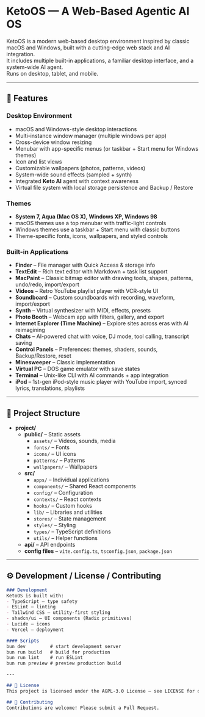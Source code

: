 # KetoOS — A Web-Based Agentic AI OS

KetoOS is a modern web-based desktop environment inspired by classic macOS and Windows, built with a cutting-edge web stack and AI integration.  
It includes multiple built-in applications, a familiar desktop interface, and a system-wide AI agent.  
Runs on desktop, tablet, and mobile.

---

## 🚀 Features

### Desktop Environment
- macOS and Windows-style desktop interactions  
- Multi-instance window manager (multiple windows per app)  
- Cross-device window resizing  
- Menubar with app-specific menus (or taskbar + Start menu for Windows themes)  
- Icon and list views  
- Customizable wallpapers (photos, patterns, videos)  
- System-wide sound effects (sampled + synth)  
- Integrated **Keto AI** agent with context awareness  
- Virtual file system with local storage persistence and Backup / Restore  

### Themes
- **System 7, Aqua (Mac OS X), Windows XP, Windows 98**  
- macOS themes use a top menubar with traffic-light controls  
- Windows themes use a taskbar + Start menu with classic buttons  
- Theme-specific fonts, icons, wallpapers, and styled controls  

### Built-in Applications
- **Finder** – File manager with Quick Access & storage info  
- **TextEdit** – Rich text editor with Markdown + task list support  
- **MacPaint** – Classic bitmap editor with drawing tools, shapes, patterns, undo/redo, import/export  
- **Videos** – Retro YouTube playlist player with VCR-style UI  
- **Soundboard** – Custom soundboards with recording, waveform, import/export  
- **Synth** – Virtual synthesizer with MIDI, effects, presets  
- **Photo Booth** – Webcam app with filters, gallery, and export  
- **Internet Explorer (Time Machine)** – Explore sites across eras with AI reimagining  
- **Chats** – AI-powered chat with voice, DJ mode, tool calling, transcript saving  
- **Control Panels** – Preferences: themes, shaders, sounds, Backup/Restore, reset  
- **Minesweeper** – Classic implementation  
- **Virtual PC** – DOS game emulator with save states  
- **Terminal** – Unix-like CLI with AI commands + app integration  
- **iPod** – 1st-gen iPod-style music player with YouTube import, synced lyrics, translations, playlists  

---

## 📂 Project Structure

- **project/**
  - **public/** – Static assets  
    - `assets/` – Videos, sounds, media  
    - `fonts/` – Fonts  
    - `icons/` – UI icons  
    - `patterns/` – Patterns  
    - `wallpapers/` – Wallpapers  
  - **src/**  
    - `apps/` – Individual applications  
    - `components/` – Shared React components  
    - `config/` – Configuration  
    - `contexts/` – React contexts  
    - `hooks/` – Custom hooks  
    - `lib/` – Libraries and utilities  
    - `stores/` – State management  
    - `styles/` – Styling  
    - `types/` – TypeScript definitions  
    - `utils/` – Helper functions  
  - **api/** – API endpoints  
  - **config files** – `vite.config.ts`, `tsconfig.json`, `package.json`

---

## ⚙️ Development / License / Contributing

```markdown
### Development
KetoOS is built with:  
- TypeScript – type safety  
- ESLint – linting  
- Tailwind CSS – utility-first styling  
- shadcn/ui – UI components (Radix primitives)  
- Lucide – icons  
- Vercel – deployment  

#### Scripts
bun dev         # start development server  
bun run build   # build for production  
bun run lint    # run ESLint  
bun run preview # preview production build  

---

## 📜 License
This project is licensed under the AGPL-3.0 License – see LICENSE for details.  

## 🤝 Contributing
Contributions are welcome! Please submit a Pull Request.  
